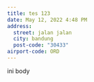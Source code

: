 ```yaml
---
title: tes 123
date: May 12, 2022 4:48 PM
address:
  street: jalan jalan
  city: bandung
  post-code: "30433"
airport-code: ORD
---
```

ini body